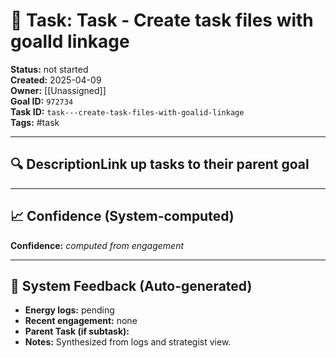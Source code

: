 
# 📝 Task: Task - Create task files with goalId linkage

**Status:** not started  
**Created:** 2025-04-09  
**Owner:** [[Unassigned]]  
**Goal ID:** `972734`  
**Task ID:** `task---create-task-files-with-goalid-linkage`  
**Tags:** #task

---

## 🔍 DescriptionLink up tasks to their parent goal

---

## 📈 Confidence (System-computed)
**Confidence:** _computed from engagement_  

---

## 🧠 System Feedback (Auto-generated)
- **Energy logs:** pending  
- **Recent engagement:** none  
- **Parent Task (if subtask):**  
- **Notes:** Synthesized from logs and strategist view.
